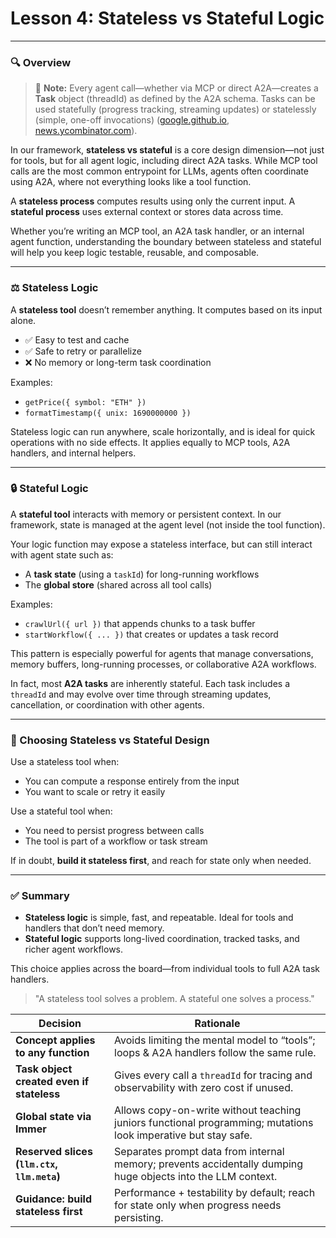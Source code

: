 # **Lesson 4: Stateless vs Stateful Logic**

---

### 🔍 Overview

> 🧩 **Note:** Every agent call—whether via MCP or direct A2A—creates a **Task** object (threadId) as defined by the A2A schema. Tasks can be used statefully (progress tracking, streaming updates) or statelessly (simple, one-off invocations) ([google.github.io](https://google.github.io/A2A/specification/agent-to-agent-communication/?utm_source=chatgpt.com), [news.ycombinator.com](https://news.ycombinator.com/item?id=43631381&utm_source=chatgpt.com)).

In our framework, **stateless vs stateful** is a core design dimension—not just for tools, but for all agent logic, including direct A2A tasks. While MCP tool calls are the most common entrypoint for LLMs, agents often coordinate using A2A, where not everything looks like a tool function.

A **stateless process** computes results using only the current input. A **stateful process** uses external context or stores data across time.

Whether you’re writing an MCP tool, an A2A task handler, or an internal agent function, understanding the boundary between stateless and stateful will help you keep logic testable, reusable, and composable.

---

### ⚖️ Stateless Logic

A **stateless tool** doesn’t remember anything. It computes based on its input alone.

- ✅ Easy to test and cache
- ✅ Safe to retry or parallelize
- ❌ No memory or long-term task coordination

Examples:

- `getPrice({ symbol: "ETH" })`
- `formatTimestamp({ unix: 1690000000 })`

Stateless logic can run anywhere, scale horizontally, and is ideal for quick operations with no side effects. It applies equally to MCP tools, A2A handlers, and internal helpers.

---

### 🔒 Stateful Logic

A **stateful tool** interacts with memory or persistent context. In our framework, state is managed at the agent level (not inside the tool function).

Your logic function may expose a stateless interface, but can still interact with agent state such as:

- A **task state** (using a `taskId`) for long-running workflows
- The **global store** (shared across all tool calls)

Examples:

- `crawlUrl({ url })` that appends chunks to a task buffer
- `startWorkflow({ ... })` that creates or updates a task record

This pattern is especially powerful for agents that manage conversations, memory buffers, long-running processes, or collaborative A2A workflows.

In fact, most **A2A tasks** are inherently stateful. Each task includes a `threadId` and may evolve over time through streaming updates, cancellation, or coordination with other agents.

---

### 🔌 Choosing Stateless vs Stateful Design

Use a stateless tool when:

- You can compute a response entirely from the input
- You want to scale or retry it easily

Use a stateful tool when:

- You need to persist progress between calls
- The tool is part of a workflow or task stream

If in doubt, **build it stateless first**, and reach for state only when needed.

---

### ✅ Summary

- **Stateless logic** is simple, fast, and repeatable. Ideal for tools and handlers that don’t need memory.
- **Stateful logic** supports long-lived coordination, tracked tasks, and richer agent workflows.

This choice applies across the board—from individual tools to full A2A task handlers.

> "A stateless tool solves a problem. A stateful one solves a process."

| Decision                                    | Rationale                                                                                                      |
| ------------------------------------------- | -------------------------------------------------------------------------------------------------------------- |
| **Concept applies to any function**         | Avoids limiting the mental model to “tools”; loops & A2A handlers follow the same rule.                        |
| **Task object created even if stateless**   | Gives every call a `threadId` for tracing and observability with zero cost if unused.                          |
| **Global state via Immer**                  | Allows copy-on-write without teaching juniors functional programming; mutations look imperative but stay safe. |
| **Reserved slices (`llm.ctx`, `llm.meta`)** | Separates prompt data from internal memory; prevents accidentally dumping huge objects into the LLM context.   |
| **Guidance: build stateless first**         | Performance + testability by default; reach for state only when progress needs persisting.                     |

